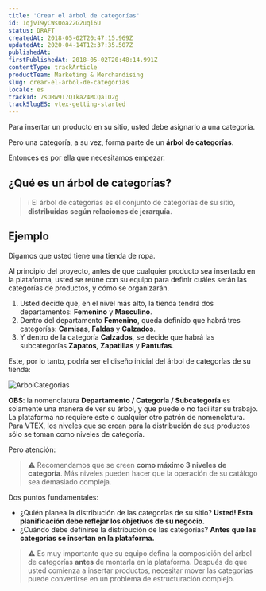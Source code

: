 ```yaml
---
title: 'Crear el árbol de categorías'
id: 1qjvI9yCWs0oa22G2uqi6U
status: DRAFT
createdAt: 2018-05-02T20:47:15.969Z
updatedAt: 2020-04-14T12:37:35.507Z
publishedAt: 
firstPublishedAt: 2018-05-02T20:48:14.991Z
contentType: trackArticle
productTeam: Marketing & Merchandising
slug: crear-el-arbol-de-categorias
locale: es
trackId: 7sORw9I7QIka24MCQaIO2g
trackSlugES: vtex-getting-started
---
```


Para insertar un producto en su sitio, usted debe asignarlo a una categoría.

Pero una categoría, a su vez, forma parte de un __árbol de categorías__.

Entonces es por ella que necesitamos empezar.

## ¿Qué es un árbol de categorías?

>ℹ️ El árbol de categorías es el conjunto de categorías de su sitio, **distribuidas según relaciones de jerarquía**.

## Ejemplo

Digamos que usted tiene una tienda de ropa.

Al principio del proyecto, antes de que cualquier producto sea insertado en la plataforma, usted se reúne con su equipo para definir cuáles serán las categorías de productos, y cómo se organizarán.

1. Usted decide que, en el nivel más alto, la tienda tendrá dos departamentos: __Femenino__ y __Masculino__.
2. Dentro del departamento __Femenino__, queda definido que habrá tres categorías: __Camisas__, __Faldas__ y __Calzados__.
3. Y dentro de la categoría __Calzados__, se decide que habrá las subcategorías __Zapatos__, __Zapatillas__ y __Pantufas__.

Este, por lo tanto, podría ser el diseño inicial del árbol de categorías de su tienda:

![ArbolCategorias](https://images.contentful.com/alneenqid6w5/5PafF9e7i84ik0KGG6gAe8/e5b88d15993ef729b6f55c3b73b3ba93/ArbolCategorias.png)

__OBS__: la nomenclatura __Departamento / Categoría / Subcategoría__ es solamente una manera de ver su árbol, y que puede o no facilitar su trabajo. La plataforma no requiere este o cualquier otro patrón de nomenclatura. Para VTEX, los niveles que se crean para la distribución de sus productos sólo se toman como niveles de categoría.

Pero atención:

>⚠️ Recomendamos que se creen **como máximo 3 niveles de categoría**. Más niveles pueden hacer que la operación de su catálogo sea demasiado compleja.

Dos puntos fundamentales:

- ¿Quién planea la distribución de las categorías de su sitio? __Usted! Esta planificación debe reflejar los objetivos de su negocio.__
- ¿Cuándo debe definirse la distribución de las categorías? __Antes que las categorías se insertan en la plataforma.__

>⚠️ Es muy importante que su equipo defina la composición del árbol de categorías **antes** de montarla en la plataforma. Después de que usted comienza a insertar productos, necesitar mover las categorías puede convertirse en un problema de estructuración complejo.
